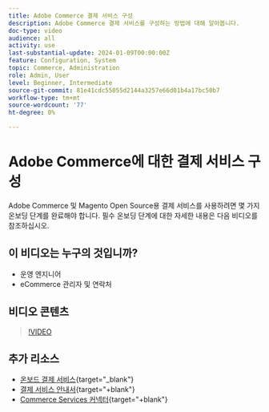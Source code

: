 ```yaml
---
title: Adobe Commerce 결제 서비스 구성
description: Adobe Commerce 결제 서비스를 구성하는 방법에 대해 알아봅니다.
doc-type: video
audience: all
activity: use
last-substantial-update: 2024-01-09T00:00:00Z
feature: Configuration, System
topic: Commerce, Administration
role: Admin, User
level: Beginner, Intermediate
source-git-commit: 81e41cdc55055d2144a3257e66d01b4a17bc50b7
workflow-type: tm+mt
source-wordcount: '77'
ht-degree: 0%

---
```


# Adobe Commerce에 대한 결제 서비스 구성

Adobe Commerce 및 Magento Open Source용 결제 서비스를 사용하려면 몇 가지 온보딩 단계를 완료해야 합니다. 필수 온보딩 단계에 대한 자세한 내용은 다음 비디오를 참조하십시오.

## 이 비디오는 누구의 것입니까?

- 운영 엔지니어
- eCommerce 관리자 및 연락처

## 비디오 콘텐츠

>[!VIDEO](https://video.tv.adobe.com/v/3425957?learn=on)

## 추가 리소스

- [온보드 결제 서비스](https://experienceleague.adobe.com/docs/commerce-merchant-services/payment-services/get-started/onboard.html){target="_blank"}
- [결제 서비스 안내서](https://experienceleague.adobe.com/docs/commerce-merchant-services/payment-services/guide-overview.html){target="+blank"}
- [Commerce Services 커넥터](https://experienceleague.adobe.com/docs/commerce-merchant-services/user-guides/integration-services/saas.html){target="+blank"}

